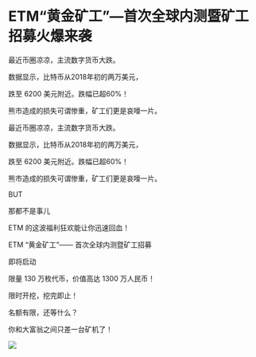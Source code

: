 # ETM“黄金矿工”—首次全球内测暨矿工招募火爆来袭


最近币圈凉凉，主流数字货币大跌。

数据显示，比特币从2018年初的两万美元，

跌至 6200 美元附近。跌幅已超60%！

熊市造成的损失可谓惨重，矿工们更是哀嚎一片。

最近币圈凉凉，主流数字货币大跌。

数据显示，比特币从2018年初的两万美元，

跌至 6200 美元附近。跌幅已超60%！

熊市造成的损失可谓惨重，矿工们更是哀嚎一片。

BUT

那都不是事儿

ETM 的这波福利狂欢能让你迅速回血！

ETM “黄金矿工”—— 首次全球内测暨矿工招募

即将启动

限量 130 万枚代币，价值高达 1300 万人民币！

限时开挖，挖完即止！

名额有限，还等什么？

你和大富翁之间只差一台矿机了！


![](./md_image/news-pic11.jpg)



